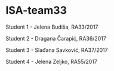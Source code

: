 # ISA-team33

Student 1 - Jelena Budiša, RA33/2017

Student 2 - Dragana Čarapić, RA36/2017

Student 3 - Slađana Savković, RA37/2017

Student 4 - Jelena Zeljko, RA55/2017
